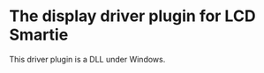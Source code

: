 # The display driver plugin for LCD Smartie

This driver plugin is a DLL under Windows.
<!--stackedit_data:
eyJoaXN0b3J5IjpbLTg5MjIyNzM4NF19
-->